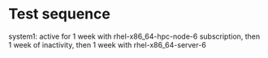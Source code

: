Test sequence
=============

system1: active for 1 week with rhel-x86_64-hpc-node-6 subscription, then 1 week of inactivity, then 1 week with rhel-x86_64-server-6
